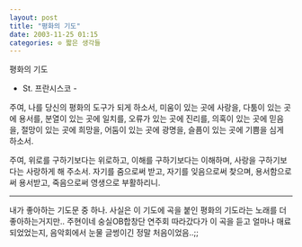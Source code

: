 ```yaml
---
layout: post
title: "평화의 기도"
date: 2003-11-25 01:15
categories: ⊙ 짧은 생각들
---
```


평화의 기도
- St. 프란시스코 -

주여, 나를 당신의 평화의 도구가 되게 하소서,
미움이 있는 곳에 사랑을,
다툼이 있는 곳에 용서를,
분열이 있는 곳에 일치를,
오류가 있는 곳에 진리를,
의혹이 있는 곳에 믿음을,
절망이 있는 곳에 희망을,
어둠이 있는 곳에 광명을,
슬픔이 있는 곳에 기쁨을 심게 하소서. 

주여, 위로를 구하기보다는 위로하고,
이해를 구하기보다는 이해하며,
사랑을 구하기보다는 사랑하게 해 주소서. 
자기를 줌으로써 받고,
자기를 잊음으로써 찾으며,
용서함으로써 용서받고,
죽음으로써 영생으로 부활하리니. 

---------------
내가 좋아하는 기도문 중 하나. 사실은 이 기도에 곡을 붙인 평화의 기도라는 노래를 더 좋아하는거지만.. 주현이네 숭실OB합창단 연주회 따라갔다가 이 곡을 듣고 얼마나 매료되었었는지, 음악회에서 눈물 글썽이긴 정말 처음이었음..;;
       
